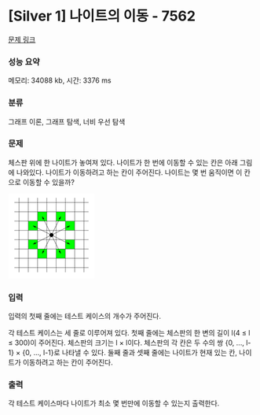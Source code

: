 # [Silver 1] 나이트의 이동 - 7562

[문제 링크](https://www.acmicpc.net/problem/7562)

###  성능 요약

메모리: 34088 kb, 시간: 3376 ms

### 분류  

그래프 이론, 그래프 탐색, 너비 우선 탐색

### 문제
체스판 위에 한 나이트가 놓여져 있다. 나이트가 한 번에 이동할 수 있는 칸은 아래 그림에 나와있다. 나이트가 이동하려고 하는 칸이 주어진다. 나이트는 몇 번 움직이면 이 칸으로 이동할 수 있을까?

![img.png](img.png)


### 입력
입력의 첫째 줄에는 테스트 케이스의 개수가 주어진다.

각 테스트 케이스는 세 줄로 이루어져 있다. 첫째 줄에는 체스판의 한 변의 길이 l(4 ≤ l ≤ 300)이 주어진다. 체스판의 크기는 l × l이다. 체스판의 각 칸은 두 수의 쌍 {0, ..., l-1} × {0, ..., l-1}로 나타낼 수 있다. 둘째 줄과 셋째 줄에는 나이트가 현재 있는 칸, 나이트가 이동하려고 하는 칸이 주어진다.

### 출력
각 테스트 케이스마다 나이트가 최소 몇 번만에 이동할 수 있는지 출력한다.